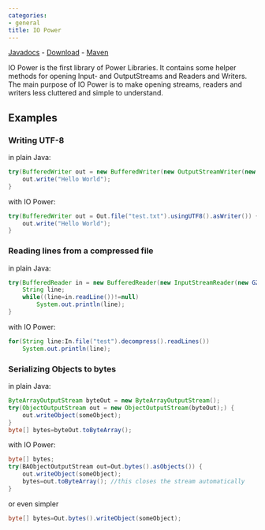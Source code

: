 ```yaml
---
categories:
- general
title: IO Power
---
```

[Javadocs](../javadocs/iopower/index.html?com/github/powerlibraries/io/package-summary.html) - [Download](http://search.maven.org/remotecontent?filepath=com/github/power-libraries/iopower/1.1.3/iopower-1.1.3.jar) - [Maven](http://search.maven.org/#artifactdetails|com.github.power-libraries|iopower|1.1.3|jar)

IO Power is the first library of Power Libraries. It contains some helper methods for opening Input- and OutputStreams and Readers and Writers. The main purpose of IO Power is to make opening streams, readers and writers less cluttered and simple to understand.

## Examples
### Writing UTF-8
in plain Java:

~~~java
try(BufferedWriter out = new BufferedWriter(new OutputStreamWriter(new FileWriter("test.txt"), StandardCharsets.UTF_8))) {
    out.write("Hello World");
}
~~~


with IO Power:

~~~java
try(BufferedWriter out = Out.file("test.txt").usingUTF8().asWriter()) {
    out.write("Hello World");
}
~~~


### Reading lines from a compressed file
in plain Java:

~~~java
try(BufferedReader in = new BufferedReader(new InputStreamReader(new GZipInputStream(new FileInputStream("test.txt.gz"))))) {
    String line;
    while((line=in.readLine())!=null)
    	System.out.println(line);
}
~~~


with IO Power:

~~~java
for(String line:In.file("test").decompress().readLines())
    System.out.println(line);
~~~

### Serializing Objects to bytes
in plain Java:

~~~java
ByteArrayOutputStream byteOut = new ByteArrayOutputStream();
try(ObjectOutputStream out = new ObjectOutputStream(byteOut);) {
    out.writeObject(someObject);
}
byte[] bytes=byteOut.toByteArray();
~~~

with IO Power:

~~~java
byte[] bytes;
try(BAObjectOutputStream out=Out.bytes().asObjects()) {
	out.writeObject(someObject);
	bytes=out.toByteArray(); //this closes the stream automatically
}
~~~

or even simpler

~~~java
byte[] bytes=Out.bytes().writeObject(someObject);
~~~

